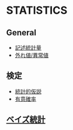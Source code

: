 # STATISTICS

## General  
* [記述統計量](./descriptive_statistics)
* [外れ値/異常値](./outlie)

## 検定  
* [統計的仮説](./statistical_hypothesis)
* [有意確率](./significance)

## [ベイズ統計](./bayesian/)  

